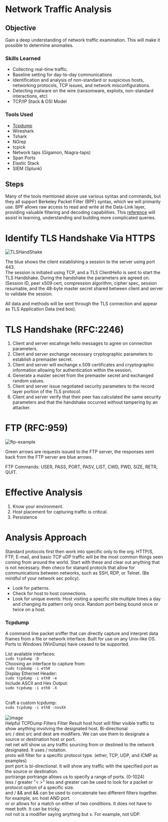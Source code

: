 # Network Traffic Analysis

## Objective

Gain a deep understanding of network traffic examination.   This will make it possible to determine anomalies.

### Skills Learned

- Collecting real-time traffic.
- Baseline setting for day-to-day communications
- Identification and analysis of non-standard or suspicious hosts, networking protocols, TCP issues, and network misconfigurations.
- Detecting malware on the wire (ransomware, exploits, non-standard interactions, etc)
- TCP/IP Stack & OSI Model

### Tools Used

- [Tcpdump](#tcpdump)
- Wireshark
- Tshark
- NGrep
- tcpick
- Network taps (Gigamon, Niagra-taps)
- Span Ports
- Elastic Stack
- SIEM (Splunk)
  
## Steps

Many of the tools mentioned above use various syntax and commands, but they all support Berkeley Packet Filter (BPF) syntax, which we will primarily use. BPF allows raw access to read and write at the Data-Link layer, providing valuable filtering and decoding capabilities. This [reference](https://www.ibm.com/docs/en/qsip/7.5?topic=queries-berkeley-packet-filters) will assist in learning, understanding and building more complicated queries.

# Identify TLS Handshake Via HTTPS

![TLSHandShake](https://github.com/user-attachments/assets/ceca8e07-112b-42e7-b48b-d319a630e33f)

The blue shows the client establishing a session to the server using port 443.  
The session is initiated using TCP, and a TLS ClientHello is sent to start the TLS Handshake. 
During the handshake the parameters are agreed on.  (Session ID, peer x509 cert, compression algorithm, cipher spec, session resumable, and the 48-byte master secret shared between client and server to validate the session. 

All data and methods will be sent through the TLS connection and appear as TLS Application Data (red box).

# TLS Handshake (RFC:2246)
1. Client and server excahnge hello messages to agree on connection parameters.
2. Client and server exchange necessary cryptographic parameters to establish a premaster secret.
3. Client and server will exchange x.509 certificates and cryptographic information allowing for authentication within the session.
4. Generate a master secret from the premaster secret and exchanged random values.
5. Client and server issue negotiated security parameters to the record layer portion of the TLS protocol.
6. Client and server verify that their peer has calculated the same security parameters and that the handshake occurred without tampering by an attacker.

# FTP (RFC:959)
![ftp-example](https://github.com/user-attachments/assets/12ca390a-dd51-490f-8778-a3263561dc90)

Green arrows are requests issued to the FTP server, the responses sent back from the FTP server are blue arrows.

FTP Commands:
USER, PASS, PORT, PASV, LIST, CWD, PWD, SIZE, RETR, QUIT.

# Effective Analysis

1.  Know your environment.
2.  Host placement for capturing traffic is critical.
3.  Persistence

# Analysis Approach

Standard protocols first then work into specific only to the org. HTTP/S, FTP, E-mail, and basic TCP uDP traffic will be the most common things seen coming from around the world.
Start with these and clear out anything that is not necessary.  then checo for stanard protocls that allow for communications between networks, such as SSH, RDP, or Telnet. 
(Be mindful of your network sec policy).

- Look for patterns.
- Check for host to host connections.
- Look for unique events:
  Host visiting a specific site multiple times a day and changing its pattern only once. Random port being bound once or twice on a host.

### Tcpdump
  A command line packet sniffer that can directly capture and interpret data frames from a file or network interface. 
Built for use on any Unix-like OS.   Ports to Windows (WinDump) have ceased to be supported. 

List available interfaces: <br>
  `sudo tcpdump -D`<br>
Choosing an interface to capture from:<br>
  `sudo tcpdump -i eth0`<br>
Display Ethernet Header:<br>
  `sudo tcpdump -i eth0 -e`<br>
Include ASCII and Hex Output:<br>
  `sudo tcpdump -i eth0 -X`<br><br>
  
Craft a custom tcpdump:<br>
  `sudo tcpdump -i eth0 -nnvXX`<br><br>
![image](https://github.com/user-attachments/assets/5a4c56d7-b5ea-473c-bb15-25c491c5fdf7)
<br>
Helpful TCPDump Filters
Filter 	Result
host 	host will filter visible traffic to show anything involving the designated host. Bi-directional<br>
src / dest 	src and dest are modifiers. We can use them to designate a source or destination host or port.<br>
net 	net will show us any traffic sourcing from or destined to the network designated. It uses / notation.<br>
proto 	will filter for a specific protocol type. (ether, TCP, UDP, and ICMP as examples)<br>
port 	port is bi-directional. It will show any traffic with the specified port as the source or destination.<br>
portrange 	portrange allows us to specify a range of ports. (0-1024)<br>
less / greater "< >" 	less and greater can be used to look for a packet or protocol option of a specific size.<br>
and / && 	and && can be used to concatenate two different filters together. for example, src host AND port.<br>
or 	or allows for a match on either of two conditions. It does not have to meet both. It can be tricky.<br>
not 	not is a modifier saying anything but x. For example, not UDP. <br>
